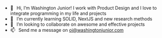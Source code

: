 - 👋⠀Hi, I’m Washington Junior! I work with Product Design and I love to integrate programming in my life and projects
- 🌱⠀I’m currently learning SOLID, NextJS and new research methods
- 💞️⠀I’m looking to collaborate on awesome and effective projects
- 📫⠀Send me a message on oi@washingtonjunior.com

<!---
washingtonjnl/washingtonjnl is a ✨ special ✨ repository because its `README.md` (this file) appears on your GitHub profile.
You can click the Preview link to take a look at your changes.
--->
